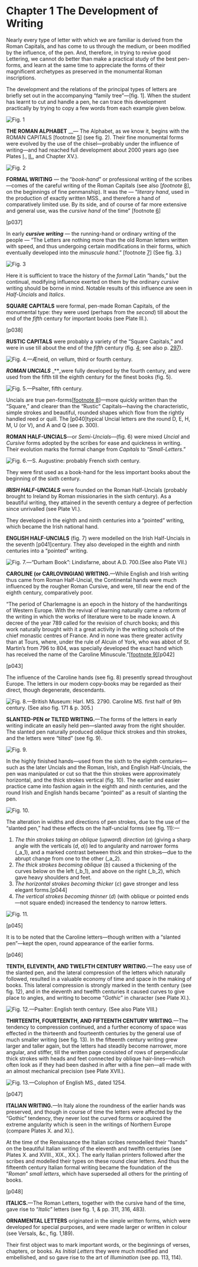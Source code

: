 # Chapter 1 The Development of Writing

Nearly every type of letter with which we are familiar is derived from the Roman Capitals, and has come to us through the medium, or been modified by the influence, of the pen. And, therefore, in trying to revive good Lettering, we cannot do better than make a practical study of the best pen-forms, and learn at the same time to appreciate the forms of their magnificent archetypes as preserved in the monumental Roman inscriptions.

The development and the relations of the principal types of letters are briefly set out in the accompanying “family tree”—\[fig. 1\]. When the student has learnt to cut and handle a pen, he can trace this development practically by trying to copy a few words from each example given below.

![Fig. 1](../.gitbook/assets/i024.jpg)

**THE ROMAN ALPHABET** \_\_— The Alphabet, as we know it, begins with the ROMAN CAPITALS \[footnote [5](../footnotes-f/footnotes-to-part-i.md)\] \(see fig. 2\). Their fine monumental forms were evolved by the use of the chisel—probably under the influence of writing—and had reached full development about 2000 years ago \(see Plates [I](../collotype-plates/plate-i.md)., [II.](http://www.gutenberg.org/files/47089/47089-h/47089-h.htm#plate02), and Chapter XV.\).

![Fig. 2](../.gitbook/assets/i036-figure002.jpg)

**FORMAL WRITING** — the “_book-hand_” or professional writing of the scribes—comes of the careful writing of the Roman Capitals \(see also \[_footnote_ [8](../footnotes-f/footnotes-to-part-i.md)\], on the beginnings of fine penmanship\). It was the — “_literary hand_, used in the production of exactly written MSS., and therefore a hand of comparatively limited use. By its side, and of course of far more extensive and general use, was the _cursive hand_ of the time” \[footnote [6](../footnotes-f/footnotes-to-part-i.md)\]

\[p037\]

In early _**cursive writing**_ — the running-hand or ordinary writing of the people — “The Letters are nothing more than the old Roman letters written with speed, and thus undergoing certain modifications in their forms, which eventually developed into the _minuscule hand_.” \[footnote [7](../footnotes-f/footnotes-to-part-i.md)\] \(See fig. 3.\)

![Fig. 3](../.gitbook/assets/i037-figure003.jpg)

Here it is sufficient to trace the history of the _formal_ Latin “hands,” but the continual, modifying influence exerted on them by the ordinary _cursive_ writing should be borne in mind. Notable results of this influence are seen in _Half-Uncials_ and _Italics_.

**SQUARE CAPITALS** were formal, pen-made Roman Capitals, of the monumental type: they were used \(perhaps from the _second_\) till about the end of the _fifth_ century for important books \(see Plate III.\).

\[p038\]

**RUSTIC CAPITALS** were probably a variety of the “Square Capitals,” and were in use till about the end of the _fifth_ century \(fig. [4](http://www.gutenberg.org/files/47089/47089-h/47089-h.htm#fig04); see also p. [297](http://www.gutenberg.org/files/47089/47089-h/47089-h.htm#p297)\).

![Fig. 4.&#x2014;&#xC6;neid, on vellum, third or fourth century.](../.gitbook/assets/i038-figure004.jpg)

_**ROMAN UNCIALS**_ _\*\*_were fully developed by the fourth century, and were used from the fifth till the eighth century for the finest books \(fig. 5\).

![Fig. 5.&#x2014;Psalter, fifth century.](../.gitbook/assets/i039-figure005.jpg)

Uncials are true pen-forms\[[footnote 8](../footnotes-f/footnotes-to-part-i.md)\]—more quickly written than the “Square,” and clearer than the “Rustic” Capitals—having the characteristic, simple strokes and beautiful, rounded shapes which flow from the rightly handled reed or quill. The \[p040\]typical Uncial letters are the round D, E, H, M, U \(or V\), and A and Q \(see p. 300\).

**ROMAN HALF-UNCIALS**—or _Semi-Uncials_—\(fig. 6\) were mixed _Uncial_ and _Cursive_ forms adopted by the scribes for ease and quickness in writing. Their evolution marks the formal change from _Capitals_ to “_Small-Letters_.”

![Fig. 6.&#x2014;S. Augustine: probably French sixth century.](../.gitbook/assets/i040-figure006.jpg)

They were first used as a book-hand for the less important books about the beginning of the sixth century.

_**IRISH HALF-UNCIALS**_ were founded on the Roman Half-Uncials \(probably brought to Ireland by Roman missionaries in the sixth century\). As a beautiful writing, they attained in the seventh century a degree of perfection since unrivalled \(see Plate VI.\).

They developed in the eighth and ninth centuries into a “pointed” writing, which became the Irish national hand.

**ENGLISH HALF-UNCIALS** \(fig. 7\) were modelled on the Irish Half-Uncials in the seventh \[p041\]century. They also developed in the eighth and ninth centuries into a “pointed” writing.

![Fig. 7.&#x2014;&#x201C;Durham Book&#x201D;: Lindisfarne, about A.D. 700.\(See also Plate VII.\)](../.gitbook/assets/i041-figure007.jpg)

**CAROLINE \(or CARLOVINGIAN\) WRITING.**—While English and Irish writing thus came from Roman Half-Uncial, the Continental hands were much influenced by the rougher Roman Cursive, and were, till near the end of the eighth century, comparatively poor.

“The period of Charlemagne is an epoch in the history of the handwritings of Western Europe. With the revival of learning naturally came a reform of the writing in which the works of literature were to be made known. A decree of the year 789 called for the revision of church books; and this work naturally brought with it a great activity in the writing schools of the chief monastic centres of France. And in none was there greater activity than at Tours, where, under the rule of Alcuin of York, who was abbot of St. Martin’s from 796 to 804, was specially developed the exact hand which has received the name of the Caroline Minuscule.”[\[footnote 9\]](../footnotes-f/footnotes-to-part-i.md)\[p042\]

\[p043\]

The influence of the Caroline hands \(see fig. 8\) presently spread throughout Europe. The letters in our modern copy-books may be regarded as their direct, though degenerate, descendants.

![Fig. 8.&#x2014;British Museum: Harl. MS. 2790. Caroline MS. first half of 9th century. \(See also fig. 171 &amp; p. 305.\)](../.gitbook/assets/i042-figure008.jpg)

**SLANTED-PEN or TILTED WRITING.**—The forms of the letters in early writing indicate an easily held pen—slanted away from the right shoulder. The slanted pen naturally produced _oblique_ thick strokes and thin strokes, and the letters were “tilted” \(see fig. 9\).

![Fig. 9.](../.gitbook/assets/i044a-figure009.jpg)

In the highly finished hands—used from the sixth to the eighth centuries—such as the later Uncials and the Roman, Irish, and English Half-Uncials, the pen was manipulated or cut so that the thin strokes were approximately horizontal, and the thick strokes vertical \(fig. 10\). The earlier and easier practice came into fashion again in the eighth and ninth centuries, and the round Irish and English hands became “pointed” as a result of slanting the pen.

![Fig. 10.](../.gitbook/assets/i044b-figure010.jpg)

The alteration in widths and directions of pen strokes, due to the use of the “slanted pen,” had these effects on the half-uncial forms \(see fig. 11\):—

1. _The thin strokes taking an oblique_ \(_upward_\) _direction_ \(_a_\) \(giving a sharp angle with the verticals \(_d_, _a_\)\) led to angularity and narrower forms \(\_a\_1\), and a marked contrast between thick and thin strokes—due to the abrupt change from one to the other \(\_a\_2\).
2. _The thick strokes becoming oblique_ \(_b_\) caused a thickening of the curves below on the left \(\_b\_1\), and above on the right \(\_b\_2\), which gave heavy shoulders and feet.
3. _The horizontal strokes becoming thicker_ \(_c_\) gave stronger and less elegant forms.\[p044\]
4. _The vertical strokes becoming thinner_ \(_d_\) \(with oblique or pointed ends—not square ended\) increased the tendency to narrow letters.

![Fig. 11.](../.gitbook/assets/i045-figure011.jpg)

\[p045\]

It is to be noted that the Caroline letters—though written with a “slanted pen”—kept the open, round appearance of the earlier forms.

\[p046\]

**TENTH, ELEVENTH, AND TWELFTH CENTURY WRITING.**—The easy use of the slanted pen, and the lateral compression of the letters which naturally followed, resulted in a valuable economy of time and space in the making of books. This lateral compression is strongly marked in the tenth century \(see fig. 12\), and in the eleventh and twelfth centuries it caused curves to give place to angles, and writing to become “_Gothic_” in character \(see Plate XI.\).

![Fig. 12.&#x2014;Psalter: English tenth century. \(See also Plate VIII.\)](../.gitbook/assets/i046-figure012.jpg)

**THIRTEENTH, FOURTEENTH, AND FIFTEENTH CENTURY WRITING**_._—The tendency to compression continued, and a further economy of space was effected in the thirteenth and fourteenth centuries by the general use of much smaller writing \(see fig. 13\). In the fifteenth century writing grew larger and taller again, but the letters had steadily become narrower, more angular, and stiffer, till the written page consisted of rows of perpendicular thick strokes with heads and feet connected by oblique hair-lines—which often look as if they had been dashed in after with a fine pen—all made with an almost mechanical precision \(see Plate XVII.\).

![Fig. 13.&#x2014;Colophon of English MS., dated 1254.](../.gitbook/assets/i047-figure013.jpg)

\[p047\]

**ITALIAN WRITING.**—In Italy alone the roundness of the earlier hands was preserved, and though in course of time the letters were affected by the “Gothic” tendency, they never lost the curved forms or acquired the extreme angularity which is seen in the writings of Northern Europe \(compare Plates X. and XI.\).

At the time of the Renaissance the Italian scribes remodelled their “hands” on the beautiful Italian writing of the eleventh and twelfth centuries \(see Plates X. and XVIII., XIX., XX.\). The early Italian printers followed after the scribes and modelled their types on these round clear letters. And thus the fifteenth century Italian formal writing became the foundation of the “_Roman_” _small letters_, which have superseded all others for the printing of books.

\[p048\]

**ITALICS.**—The Roman Letters, together with the cursive hand of the time, gave rise to “_Italic_” letters \(see fig. 1, & pp. 311, 316, 483\).

**ORNAMENTAL LETTERS** originated in the simple written forms, which were developed for special purposes, and were made larger or written in colour \(see Versals, &c., fig. 1,189\).

Their first object was to mark important words, or the beginnings of verses, chapters, or books. As _Initial Letters_ they were much modified and embellished, and so gave rise to the art of _Illumination_ \(see pp. 113, 114\).